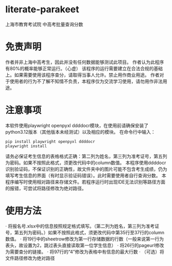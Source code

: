 # literate-parakeet
上海市教育考试院  中高考批量查询分数

# 免责声明

作者并非上海中高考生，因此并没有任何数据能够测试此项目。
作者认为此程序有80%的概率能够正常运行。（心虚）
该程序的运行需要建立在合法合规的基础上。如果需要使用该程序查分，请取得当事人允许。禁止用作商业用途。
作者对于使用者的行为不了解不知情不负责，本程序仅为交流学习使用，请勿用作非法用途。

# 注意事项

本软件使用playwright openpyxl ddddocr模块，在使用前请确保安装了python3.12版本（其他版本未经测试）以及相应的模块。
在命令行中输入：
```
pip install playwright openpyxl ddddocr
playwright install
```
请务必保证考生信息的表格格式正确：第二列为姓名，第三列为准考证号，第五列为密码。如果不按照此格式，须更改代码中的column数值。
本程序使用ddddocr识别验证码，不保证识别的正确性，故文件夹中的图片可能不包含考生成绩，仍为填写考生信息的界面（有时显示验证码错误）。此时需要使用者自行查询分数。
本程序编写时使用相对路径来存储文件。若程序运行时出现IDE无法识别等路径方面的报错，可尝试将路径修改为绝对路径。

# 使用方法

· 将报名号.xlsx中的信息按照规定格式填写。（第二列为姓名，第三列为准考证号，第五列为密码。）如果不按照此格式，须更改代码中第35行至37行的column数值。
· 将19行中的sheetrow修改为第一行存储数据的行数（一般来说第一行为表头，故设置为2，跳过表头直接读取第一位学生信息）
· 将26行的pageurl修改为需要查分的链接。
· 将97行的“4”修改为表格中有信息的最大行数
· （可选）将文件路径修改为绝对路径
